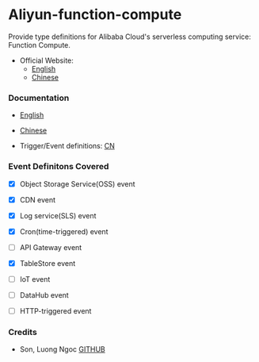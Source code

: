 
# Aliyun-function-compute

Provide type definitions for Alibaba Cloud's serverless computing service: Function Compute.

- Official Website:
  - [English](https://www.alibabacloud.com/product/function-compute)
  - [Chinese](https://cn.aliyun.com/product/fc)

### Documentation

- [English](https://www.alibabacloud.com/help/product/50980.htm)
- [Chinese](https://help.aliyun.com/product/50980.html)

- Trigger/Event definitions: [CN](https://help.aliyun.com/document_detail/70140.html)

### Event Definitons Covered
 
- [x] Object Storage Service(OSS) event
- [x] CDN event
- [x] Log service(SLS) event
- [x] Cron(time-triggered) event
- [ ] API Gateway event
- [x] TableStore event
- [ ] IoT event
- [ ] DataHub event

- [ ] HTTP-triggered event

### Credits

- Son, Luong Ngoc [GITHUB](https://github.com/sluongng)
